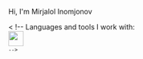 Hi, I'm Mirjalol Inomjonov <br />

< !--
Languages and tools I work with: <br/>
<code><img src="https://www.freeiconspng.com/thumbs/html5-icon/w3c-html5-logo-0.png" width="30px" /><code/>
-->
